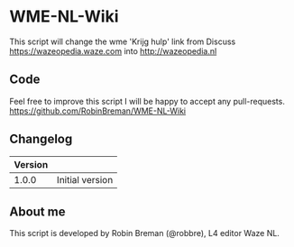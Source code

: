 # WME-NL-Wiki

This script will change the wme 'Krijg hulp' link from Discuss https://wazeopedia.waze.com into http://wazeopedia.nl

## Code
Feel free to improve this script I will be happy to accept any pull-requests.
https://github.com/RobinBreman/WME-NL-Wiki

## Changelog
|Version||
|--|--|
|1.0.0 | Initial version



## About me
This script is developed by Robin Breman (@robbre), L4 editor Waze NL.
